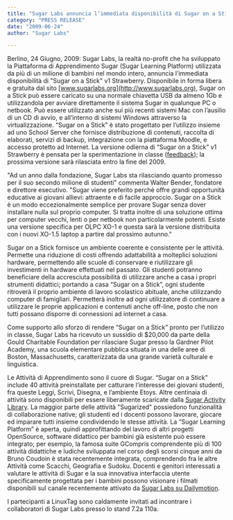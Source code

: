 ```yaml
---
title: "Sugar Labs annuncia l’immediata disponibilità di Sugar on a Stick; La Piattaforma di Apprendimento in grado di funzionare su qualsiasi PC o Netbook disponibile in classe"
category: "PRESS RELEASE"
date: "2009-06-24"
author: "Sugar Labs"

---
```

<!-- markdownlint-disable -->

Berlino, 24 Giugno, 2009: Sugar Labs, la realtà no-profit che ha sviluppato la Piattaforma di Apprendimento Sugar (Sugar Learning Platform) utilizzata da più di un milione di bambini nel mondo intero, annuncia l’immediata disponibilità di "Sugar on a Stick" v1 Strawberry. Disponibile in forma libera e gratuita dal sito [www.sugarlabs.org](http://www.sugarlabs.org), Sugar on a Stick può essere caricato su una normale chiavetta USB da almeno 1Gb e utilizzandola per avviare direttamente il sistema Sugar in qualunque PC o netbook. Può essere utilizzato anche sui più recenti sistemi Mac con l’ausilio di un CD di avvio, e all’interno di sistemi Windows attraverso la virtualizzazione. “Sugar on a Stick” è stato progettato per l’utilizzo insieme ad uno School Server che fornisce distribuzione di contenuti, raccolta di elaborati, servizi di backup, integrazione con la piattaforma Moodle, e accesso protetto ad Internet. La versione odierna di “Sugar on a Stick” v1 Strawberry è pensata per la sperimentazione in classe ([feedback](mailto:feedback@sugarlabs.org)); la prossima versione sarà rilasciata entro la fine del 2009.

"Ad un anno dalla fondazione, Sugar Labs sta rilasciando quanto promesso per il suo secondo milione di studenti" commenta Walter Bender, fondatore e direttore esecutivo. "Sugar viene preferito perché offre grandi opportunità educative ai giovani allievi: attraente e di facile approccio. Sugar on a Stick è un modo eccezionalmente semplice per provare Sugar senza dover installare nulla sul proprio computer. Si tratta inoltre di una soluzione ottima per computer vecchi, lenti o per netbook non particolarmente potenti. Esiste una versione specifica per OLPC XO-1 e questa sarà la versione distribuita con i nuovi XO-1.5 laptop a partire dal prossimo autunno."

Sugar on a Stick fornisce un ambiente coerente e consistente per le attività. Permette una riduzione di costi offrendo adattabilità a molteplici soluzioni hardware, permettendo alle scuole di conservare e riutilizzare gli investimenti in hardware effettuati nel passato. Gli studenti potranno beneficiare della accresciuta possibilità di utilizzare anche a casa i propri strumenti didattici; portando a casa “Sugar on a Stick”, ogni studente ritroverà il proprio ambiente di lavoro scolastico abituale, anche utilizzando computer di famigliari. Permetterà inoltre ad ogni utilizzatore di continuare a utilizzare le proprie applicazioni e contenuti anche off-line, posto che non tutti possano disporre di connessioni ad internet a casa.

Come supporto allo sforzo di rendere “Sugar on a Stick” pronto per l’utilizzo in classe, Sugar Labs ha ricevuto un sussidio di $20,000 da parte della Gould Charitable Foundation per rilasciare Sugar presso la Gardner Pilot Academy, una scuola elementare pubblica situata in una delle aree di Boston, Massachusetts, caratterizzata da una grande varietà culturale e linguistica.

Le Attività di Apprendimento sono il cuore di Sugar. “Sugar on a Stick” include 40 attività preinstallate per catturare l’interesse dei giovani studenti, fra queste Leggi, Scrivi, Disegna, e l’ambiente Etoys. Altre centinaia di attività sono disponibili per essere liberamente scaricate dalla [Sugar Activity Library](http://activities.sugarlabs.org). La maggior parte delle attività "Sugarized" possiedono funzionalità di collaborazione native; gli studenti ed i docenti possono lavorare, giocare ed imparare tutti insieme condividendo le stesse attività. La “Sugar Learning Platform” è aperta, quindi approfittando del lavoro di altri progetti OpenSource, software didattico per bambini già esistente può essere integrato; per esempio, la famosa suite GCompris comprendente più di 100 attività didattiche e ludiche sviluppata nel corso degli scorsi cinque anni da Bruno Coudoin è stata recentemente integrata, comprendendo fra le altre Attività come Scacchi, Geografia e Sudoku. Docenti e genitori interessati a valutare le attività di Sugar e la sua innovativa interfaccia utente specificamente progettata per i bambini possono visionare i filmati disponibili sul canale recentemente attivato da [Sugar Labs su Dailymotion](http://www.dailymotion.com/sugarlabs).

I partecipanti a LinuxTag sono caldamente invitati ad incontrare i collaboratori di Sugar Labs presso lo stand 7.2a 110a.
